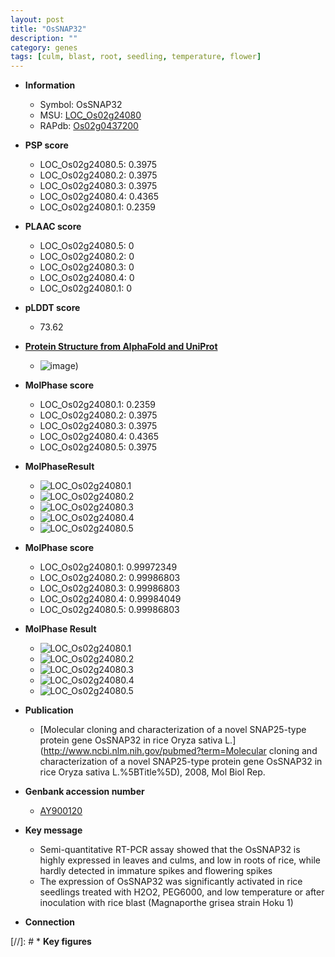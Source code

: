 ```yaml
---
layout: post
title: "OsSNAP32"
description: ""
category: genes
tags: [culm, blast, root, seedling, temperature, flower]
---
```


* **Information**  
    + Symbol: OsSNAP32  
    + MSU: [LOC_Os02g24080](http://rice.plantbiology.msu.edu/cgi-bin/ORF_infopage.cgi?orf=LOC_Os02g24080)  
    + RAPdb: [Os02g0437200](http://rapdb.dna.affrc.go.jp/viewer/gbrowse_details/irgsp1?name=Os02g0437200)  

* **PSP score**  
    + LOC_Os02g24080.5: 0.3975 
    + LOC_Os02g24080.2: 0.3975 
    + LOC_Os02g24080.3: 0.3975 
    + LOC_Os02g24080.4: 0.4365 
    + LOC_Os02g24080.1: 0.2359 

* **PLAAC score**  
    + LOC_Os02g24080.5: 0 
    + LOC_Os02g24080.2: 0 
    + LOC_Os02g24080.3: 0 
    + LOC_Os02g24080.4: 0 
    + LOC_Os02g24080.1: 0 

* **pLDDT score**
    + 73.62

* **[Protein Structure from AlphaFold and UniProt](https://www.uniprot.org/uniprotkb/Q0E1I7/entry#structure)**
    + ![image](https://ricepsp.github.io/images/Q0/AF-Q0E1I7-F1.png))

* **MolPhase score**
    + LOC_Os02g24080.1: 0.2359
    + LOC_Os02g24080.2: 0.3975
    + LOC_Os02g24080.3: 0.3975
    + LOC_Os02g24080.4: 0.4365
    + LOC_Os02g24080.5: 0.3975

* **MolPhaseResult**
    + ![LOC_Os02g24080.1](https://ricepsp.github.io/pictures/LOC_Os02g/LOC_Os02g24080.1.png)
    + ![LOC_Os02g24080.2](https://ricepsp.github.io/pictures/LOC_Os02g/LOC_Os02g24080.2.png)
    + ![LOC_Os02g24080.3](https://ricepsp.github.io/pictures/LOC_Os02g/LOC_Os02g24080.3.png)
    + ![LOC_Os02g24080.4](https://ricepsp.github.io/pictures/LOC_Os02g/LOC_Os02g24080.4.png)
    + ![LOC_Os02g24080.5](https://ricepsp.github.io/pictures/LOC_Os02g/LOC_Os02g24080.5.png)

* **MolPhase score**
    + LOC_Os02g24080.1: 0.99972349
    + LOC_Os02g24080.2: 0.99986803
    + LOC_Os02g24080.3: 0.99986803
    + LOC_Os02g24080.4: 0.99984049
    + LOC_Os02g24080.5: 0.99986803

* **MolPhase Result**
    + ![LOC_Os02g24080.1](https://304243504.github.io/Pictures/LOC_Os02g/LOC_Os02g24080.1.png)
    + ![LOC_Os02g24080.2](https://304243504.github.io/Pictures/LOC_Os02g/LOC_Os02g24080.2.png)
    + ![LOC_Os02g24080.3](https://304243504.github.io/Pictures/LOC_Os02g/LOC_Os02g24080.3.png)
    + ![LOC_Os02g24080.4](https://304243504.github.io/Pictures/LOC_Os02g/LOC_Os02g24080.4.png)
    + ![LOC_Os02g24080.5](https://304243504.github.io/Pictures/LOC_Os02g/LOC_Os02g24080.5.png)

* **Publication**  
    + [Molecular cloning and characterization of a novel SNAP25-type protein gene OsSNAP32 in rice Oryza sativa L.](http://www.ncbi.nlm.nih.gov/pubmed?term=Molecular cloning and characterization of a novel SNAP25-type protein gene OsSNAP32 in rice Oryza sativa L.%5BTitle%5D), 2008, Mol Biol Rep.

* **Genbank accession number**  
    + [AY900120](http://www.ncbi.nlm.nih.gov/nuccore/AY900120)

* **Key message**  
    + Semi-quantitative RT-PCR assay showed that the OsSNAP32 is highly expressed in leaves and culms, and low in roots of rice, while hardly detected in immature spikes and flowering spikes
    + The expression of OsSNAP32 was significantly activated in rice seedlings treated with H2O2, PEG6000, and low temperature or after inoculation with rice blast (Magnaporthe grisea strain Hoku 1)

* **Connection**  

[//]: # * **Key figures**  


